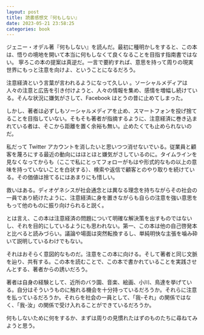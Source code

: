 ```yaml
---
layout: post
title: 読書感想文『何もしない』
date: 2023-05-21 23:58:25
categories: book
---
```


ジェニー・オデル著『何もしない』を読んだ。最初に種明かしをすると、この本は、悟りの境地を開いて本当に何もしなくて良くなることを目指す指南書ではない。 寧ろこの本の提案は真逆だ。一言で要約すれば、意思を持って周りの現実世界にもっと注意を向けよ、ということになるだろう。

注意経済という言葉が言われるようになって久しい 。ソーシャルメディアは人々の注意と広告を引き付けようと、人々の情報を集め、感情を増幅し続けている。そんな状況に嫌気がさして、Facebook はとうの昔に止めてしまった。

しかし、著者は必ずしもソーシャルメディアを止め、スマートフォンを投げ捨てることを目指していない。そもそも著者が指摘するように、注意経済に巻き込まれている者は、そこから距離を置く余裕も無い。止めたくても止められないのだ。 

私だって Twitter アカウントを消したいと思いつつ消せないでいる。従業員と顧客を蔑ろにする最近の動向にはほとほと嫌気がさしているのに。タイムラインを見なくなってからも（ここで私にとってフォローがもはや形式的なもの以上の意味を持っていないことを白状する）、検索や返信で顧客とのやり取りを続けている。その価値は捨てるにはあまりにも惜しい。

救いはある。ディオゲネシスが社会通念とは異なる理念を持ちながらその社会の一員であり続けたように、注意経済に身を置きながらも自らの注意を強い意思をもって他のものに振り向けられると説く。

とは言え、この本は注意経済の問題について明確な解決策を出すものではないし、それを目的にしているようにも思われない。第一、この本は他の自己啓発本と比べると読みづらい。議論や場面は突然転換するし、単純明快な主張を噛み砕いて説明しているわけでもない。

それはおそらく意図的なものだ。注意をこの本に向ける。そして著者と同じ文脈を辿り、共有する。この本を読むことで、この本で書かれていることを実践させんとする、著者からの誘いだろう。

著者は自身の経験として、近所のバラ園、音楽、絵画、小川、鳥達を挙げている。自分はそういうものに触れる機会を十分持っているだろうか。それらに注意を払っているだろうか。それらを社会の一員として、「我-それ」の関係ではなく、「我-汝」の関係で受け入れることができているだろうか。

何もしないために何をするか、まずは周りの見慣れたはずのものたちに尋ねてみようと思う。
